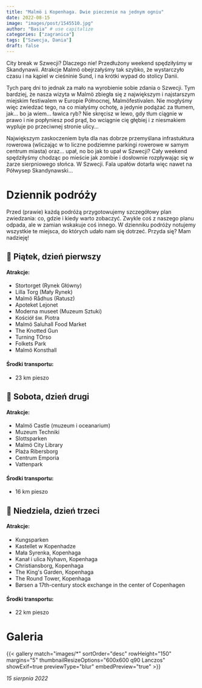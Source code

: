 ```yaml
---
title: "Malmö i Kopenhaga. Dwie pieczenie na jednym ogniu"
date: 2022-08-15
image: "images/post/1545510.jpg"
author: "Basia" # use capitalize
categories: ["zagranica"]
tags: ["Szwecja, Dania"]
draft: false
---
```


City break w Szwecji? Dlaczego nie! Przedłużony weekend spędziłyśmy w Skandynawii. Atrakcje Malmö obejrzałyśmy tak szybko, że wystarczyło czasu i na kąpiel w cieśninie Sund, i na krótki wypad do stolicy Danii. 

Tych parę dni to jednak za mało na wyrobienie sobie zdania o Szwecji. Tym bardziej, że nasza wizyta w Malmö zbiegła się z największym i najstarszym miejskim festiwalem w Europie Północnej, Malmöfestivalen. Nie mogłyśmy więc zwiedzać tego, na co miałyśmy ochotę, a jedynie podążać za tłumem, jak... bo ja wiem... ławica ryb? Nie skręcisz w lewo, gdy tłum ciągnie w prawo i nie popłyniesz pod prąd, bo wciągnie cię głębiej i z niesmakiem wypluje po przeciwnej stronie ulicy... 

Największym zaskoczeniem była dla nas dobrze przemyślana infrastuktura rowerowa (wliczając w to liczne podziemne parkingi rowerowe w samym centrum miasta) oraz... upał, no bo jak to upał w Szwecji? Cały weekend spędziłyśmy chodząc po mieście jak zombie i dosłownie rozpływając się w żarze sierpniowego słońca. W Szwecji. Fala upałów dotarła więc nawet na Półwysep Skandynawski... 

# Dziennik podróży

Przed (prawie) każdą podróżą przygotowujemy szczegółowy plan zwiedzania: co, gdzie i kiedy warto zobaczyć. Zwykle coś z naszego planu odpada, ale w zamian wskakuje coś innego. W dzienniku podróży notujemy wszystkie te miejsca, do których udało nam się dotrzeć. Przyda się? Mam nadzieję!

## 📆 Piątek, dzień pierwszy

#### Atrakcje:

* Stortorget (Rynek Główny)
* Lilla Torg (Mały Rynek)
* Malmö Rådhus (Ratusz)
* Apoteket Lejonet
* Moderna museet (Muzeum Sztuki)
* Kościół św. Piotra
* Malmö Saluhall Food Market
* The Knotted Gun
* Turning TOrso
* Folkets Park
* Malmö Konsthall

#### Środki transportu:

* 23 km pieszo

## 📆 Sobota, dzień drugi

#### Atrakcje:

* Malmö Castle (muzeum i oceanarium)
* Muzeum Techniki
* Slottsparken
* Malmö City Library
* Plaża Ribersborg
* Centrum Emporia
* Vattenpark 

#### Środki transportu:
* 16 km pieszo

## 📆 Niedziela, dzień trzeci

#### Atrakcje:

* Kungsparken
* Kastellet w Kopenhadze
* Mała Syrenka, Kopenhaga
* Kanał i ulica Nyhavn, Kopenhaga
* Christiansborg, Kopenhaga
* The King's Garden, Kopenhaga
* The Round Tower, Kopenhaga
* Børsen a 17th-century stock exchange in the center of Copenhagen

#### Środki transportu:
* 22 km pieszo

# Galeria

{{< gallery match="images/*" sortOrder="desc" rowHeight="150" margins="5" thumbnailResizeOptions="600x600 q90 Lanczos" showExif=true previewType="blur" embedPreview="true" >}}

*15 sierpnia 2022*